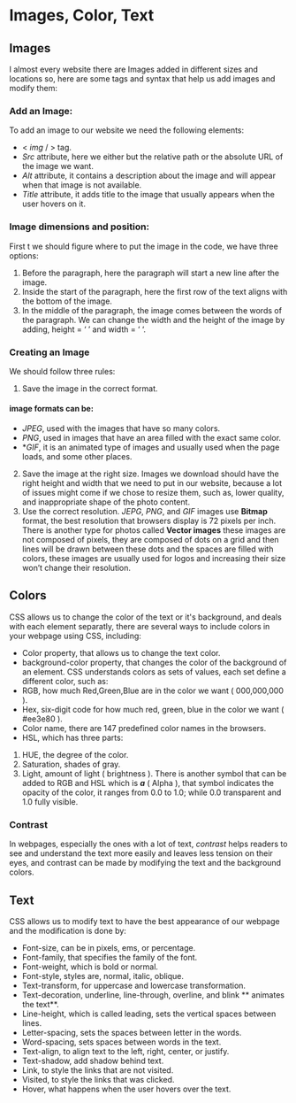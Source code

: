 # Images, Color, Text
## Images
I almost every website there are Images added in different sizes and locations so, here are some tags and syntax that help us add images and modify them:
### Add an Image:
To add an image to our website we need the following elements:
* < *img* / >  tag.
* *Src* attribute, here we either but the relative path or the absolute URL of the image we want.
* *Alt* attribute, it contains a description about the image and will appear when that image is not available.
* *Title* attribute, it adds title to the image that usually appears when the user hovers on it.
### Image dimensions and position:
First t we should figure where to put the image in the code, we have three options:
1. Before the paragraph, here the paragraph will start a new line after the image.
2. Inside the start of the paragraph, here the first row of the text aligns with the bottom of the image.
3. In the middle of the paragraph, the image comes between the words of the paragraph.
We can change the width and the height of the image by adding, height = ‘ ’ and width = ‘ ‘.
### Creating an Image
We should follow three rules:
1. Save the image in the correct format.
 #### image formats can be:
 * *JPEG*, used with the images that have so many colors.
 * *PNG*, used in images that have an area filled with the exact same color.
 * **GIF*, it is an animated type of images and usually used when the page loads, and some other places.
2. Save the image at the right size.
Images we download should have the right height and width that we need to put in our website, because a lot of issues might come if we chose to resize them, such as, lower quality, and inappropriate shape of the photo content.
3. Use the correct resolution.
*JEPG*, *PNG*, and *GIF* images use **Bitmap** format, the best resolution that browsers display is 72 pixels per inch.
There is another type for photos called **Vector images** these images are not composed of pixels, they are composed of dots on a grid and then lines will be drawn between these dots and the spaces are filled with colors, these images are usually used for logos and increasing their size won’t change their resolution.
## Colors
CSS allows us to change the color of the text or it's background, and deals with each element separatly, there are several ways to include colors in your webpage using CSS, including:
* Color property, that allows us to change the text color.
* background-color property, that changes the color of the background of an element.
CSS understands colors as sets of values, each set define a different color, such as: 
* RGB, how much Red,Green,Blue are in the color we want ( 000,000,000 ).
* Hex, six-digit code for how much red, green, blue in the color we want ( #ee3e80 ).
* Color name, there are 147 predefined color names in the browsers.
* HSL, which has three parts:
 1. HUE, the degree of the color.
 2. Saturation, shades of gray.
 3. Light, amount of light ( brightness ).
There is another symbol that can be added to RGB and HSL which is ***a*** ( Alpha ), that symbol indicates the opacity of the color, it ranges from 0.0 to 1.0; while 0.0 transparent and 1.0 fully visible.
### Contrast
In webpages, especially the ones with a lot of text, *contrast* helps readers to see and understand the text more easily and leaves less tension on their eyes, and contrast can be made by modifying the text and the background colors.


## Text
CSS allows us to modify text to have the best appearance of our webpage and the modification is done by:
* Font-size, can be in pixels, ems, or percentage.
* Font-family, that specifies the family of the font.
* Font-weight, which is bold or normal.
* Font-style, styles are, normal, italic, oblique.
* Text-transform, for uppercase and lowercase transformation.
* Text-decoration, underline, line-through, overline, and blink ** animates the text**.
* Line-height, which is called leading, sets the vertical spaces between lines.
* Letter-spacing, sets the spaces between letter in the words.
* Word-spacing, sets spaces between words in the text.
* Text-align, to align text to the left, right, center, or justify.
* Text-shadow, add shadow behind text.
* Link, to style the links that are not visited.
* Visited, to style the links that was clicked.
* Hover, what happens when the user hovers over the text.


